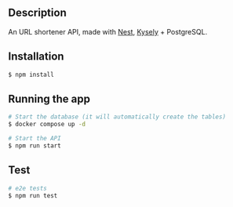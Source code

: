 ## Description

An URL shortener API, made with [Nest](https://github.com/nestjs/nest), [Kysely](https://github.com/kysely-org/kysely) + PostgreSQL.

## Installation

```bash
$ npm install
```

## Running the app

```bash
# Start the database (it will automatically create the tables)
$ docker compose up -d

# Start the API
$ npm run start
```

## Test

```bash
# e2e tests
$ npm run test
```
